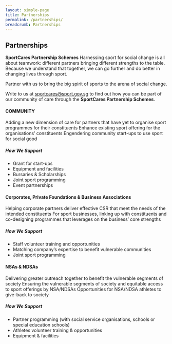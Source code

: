 ```yaml
---
layout: simple-page
title: Partnerships
permalink: /partnerships/
breadcrumb: Partnerships
---
```

## Partnerships
**SportCares Partnership Schemes**
Harnessing sport for social change is all about teamwork: different partners bringing different strengths to the table. Because we understand that together, we can go further and do better in changing lives through sport.

Partner with us to bring the big spirit of sports to the arena of social change.

Write to us at <sportcares@sport.gov.sg> to find out how you can be part of our community of care through the **SportCares Partnership Schemes**.

#### COMMUNITY
Adding a new dimension of care for partners that have yet to organise sport programmes for their constituents
Enhance existing sport offering for the organisations’ constituents
Engendering community start-ups to use sport for social good

##### How We Support
* Grant for start-ups
* Equipment and facilities
* Bursaries & Scholarships
* Joint sport programming
* Event partnerships

#### Corporates, Private Foundations & Business Associations
Helping corporate partners deliver effective CSR that meet the needs of the intended constituents
For sport businesses, linking up with constituents and co-designing programmes that leverages on the business’ core strengths

##### How We Support
* Staff volunteer training and opportunities
* Matching company’s expertise to benefit vulnerable communities
* Joint sport programming

#### NSAs & NDSAs
Delivering greater outreach together to benefit the vulnerable segments of society
Ensuring the vulnerable segments of society and equitable access to sport offerings by NSA/NDSAs
Opportunities for NSA/NDSA athletes to give-back to society

##### How We Support
* Partner programming (with social service organisations, schools or special education schools)
* Athletes volunteer training & opportunities
* Equipment & facilities

